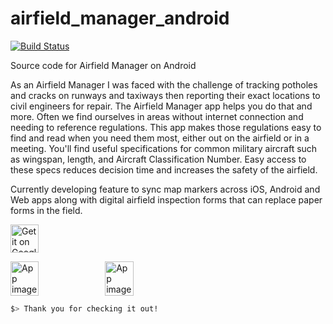 # airfield_manager_android
[![Build Status](https://travis-ci.com/tmillz/airfield_manager_android.svg?branch=master)](https://travis-ci.com/tmillz/airfield_manager_android)

Source code for Airfield Manager on Android

As an Airfield Manager I was faced with the challenge of tracking potholes and cracks on runways and taxiways then reporting their exact locations to civil engineers for repair.  The Airfield Manager app helps you do that and more.  Often we find ourselves in areas without internet connection and needing to reference regulations.  This app makes those regulations easy to find and read when you need them most, either out on the airfield or in a meeting.  You'll find useful specifications for common military aircraft such as wingspan, length, and Aircraft Classification Number.  Easy access to these specs reduces decision time and increases the safety of the airfield.  

Currently developing feature to sync map markers across iOS, Android and Web apps along with digital airfield inspection forms that can replace paper forms in the field.

<a href='https://play.google.com/store/apps/details?id=com.tmillz.airfieldmanagement'><img src='https://drive.google.com/uc?export=view&id=1iAcbc9g-e8n7AO9V0u_FOdTnCUUfeGk9' alt='Get it on Google Play' height='45' /></a>

<div style="display:flex;">
<img alt="App image" src="https://drive.google.com/uc?export=view&id=1DONYyhmCFlHGFGVg5Ukyu_g8k9YwIDuU" width="30%">
<img alt="App image" src="https://drive.google.com/uc?export=view&id=1s7Q1_5T1EyXjYqVGTAJfScOxpdXBTJaR" width="30%">
</div>

  ```bash
  $> Thank you for checking it out!
  ```
